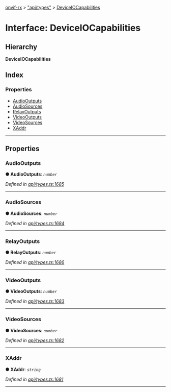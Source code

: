 [onvif-rx](../README.md) > ["api/types"](../modules/_api_types_.md) > [DeviceIOCapabilities](../interfaces/_api_types_.deviceiocapabilities.md)

# Interface: DeviceIOCapabilities

## Hierarchy

**DeviceIOCapabilities**

## Index

### Properties

* [AudioOutputs](_api_types_.deviceiocapabilities.md#audiooutputs)
* [AudioSources](_api_types_.deviceiocapabilities.md#audiosources)
* [RelayOutputs](_api_types_.deviceiocapabilities.md#relayoutputs)
* [VideoOutputs](_api_types_.deviceiocapabilities.md#videooutputs)
* [VideoSources](_api_types_.deviceiocapabilities.md#videosources)
* [XAddr](_api_types_.deviceiocapabilities.md#xaddr)

---

## Properties

<a id="audiooutputs"></a>

###  AudioOutputs

**● AudioOutputs**: *`number`*

*Defined in [api/types.ts:1685](https://github.com/patrickmichalina/onvif-rx/blob/1596479/src/api/types.ts#L1685)*

___
<a id="audiosources"></a>

###  AudioSources

**● AudioSources**: *`number`*

*Defined in [api/types.ts:1684](https://github.com/patrickmichalina/onvif-rx/blob/1596479/src/api/types.ts#L1684)*

___
<a id="relayoutputs"></a>

###  RelayOutputs

**● RelayOutputs**: *`number`*

*Defined in [api/types.ts:1686](https://github.com/patrickmichalina/onvif-rx/blob/1596479/src/api/types.ts#L1686)*

___
<a id="videooutputs"></a>

###  VideoOutputs

**● VideoOutputs**: *`number`*

*Defined in [api/types.ts:1683](https://github.com/patrickmichalina/onvif-rx/blob/1596479/src/api/types.ts#L1683)*

___
<a id="videosources"></a>

###  VideoSources

**● VideoSources**: *`number`*

*Defined in [api/types.ts:1682](https://github.com/patrickmichalina/onvif-rx/blob/1596479/src/api/types.ts#L1682)*

___
<a id="xaddr"></a>

###  XAddr

**● XAddr**: *`string`*

*Defined in [api/types.ts:1681](https://github.com/patrickmichalina/onvif-rx/blob/1596479/src/api/types.ts#L1681)*

___

